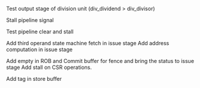 Test output stage of division unit (div_dividend > div_divisor)

Stall pipeline signal 

Test pipeline clear and stall

Add third operand state machine fetch in issue stage
Add address computation in issue stage

Add empty in ROB and Commit buffer for fence and bring the status to issue stage
Add stall on CSR operations.

Add tag in store buffer